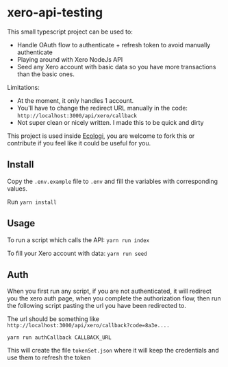 # xero-api-testing

This small typescript project can be used to:
* Handle OAuth flow to authenticate + refresh token to avoid manually authenticate
* Playing around with Xero NodeJs API
* Seed any Xero account with basic data so you have more transactions than the basic ones.

Limitations:
* At the moment, it only handles 1 account.
* You'll have to change the redirect URL manually in the code: `http://localhost:3000/api/xero/callback`
* Not super clean or nicely written. I made this to be quick and dirty

This project is used inside [Ecologi](https://github.com/ecologi/), you are welcome to fork this or contribute if you feel like it could be useful for you.

## Install

Copy the `.env.example` file to `.env` and fill the variables with corresponding values.

Run `yarn install`

## Usage

To run a script which calls the API:
`yarn run index`

To fill your Xero account with data:
`yarn run seed`

## Auth

When you first run any script, if you are not authenticated, it will redirect you the xero auth page, when you complete the authorization flow, then run the following script pasting the url you have been redirected to.

The url should be something like `http://localhost:3000/api/xero/callback?code=8a3e....`

`yarn run authCallback CALLBACK_URL`

This will create the file `tokenSet.json` where it will keep the credentials and use them to refresh the token